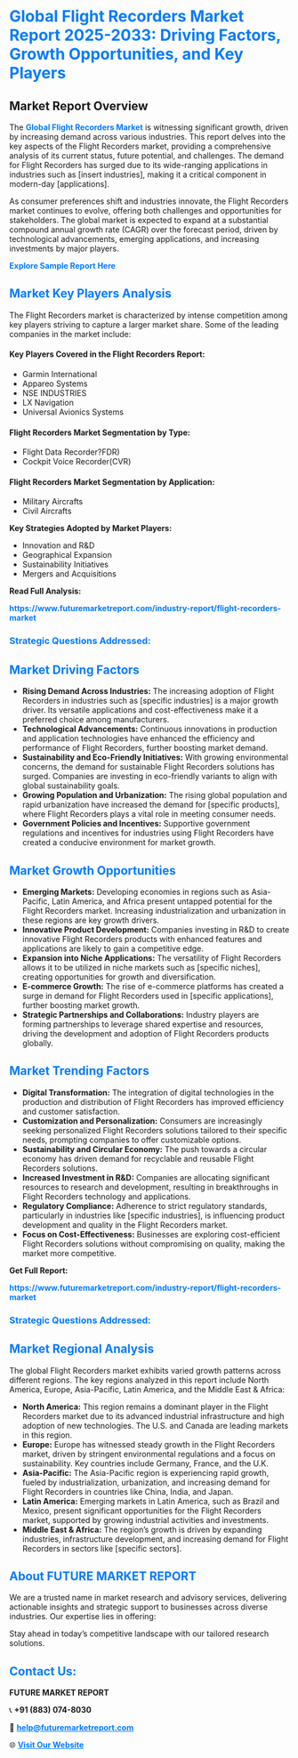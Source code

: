 <h1 style="color: #007BFF;">Global Flight Recorders Market Report 2025-2033: Driving Factors, Growth Opportunities, and Key Players</h1>

<section id="overview">
<h2>Market Report Overview</h2>
<p>The <a href="https://www.futuremarketreport.com/industry-report/flight-recorders-market" style="color: #007BFF; text-decoration: none;"><strong>Global Flight Recorders Market</strong></a> is witnessing significant growth, driven by increasing demand across various industries. This report delves into the key aspects of the Flight Recorders market, providing a comprehensive analysis of its current status, future potential, and challenges. The demand for Flight Recorders has surged due to its wide-ranging applications in industries such as [insert industries], making it a critical component in modern-day [applications].</p>
<p>As consumer preferences shift and industries innovate, the Flight Recorders market continues to evolve, offering both challenges and opportunities for stakeholders. The global market is expected to expand at a substantial compound annual growth rate (CAGR) over the forecast period, driven by technological advancements, emerging applications, and increasing investments by major players.</p>
</section>

<section id="overview">
<p><a href="https://www.futuremarketreport.com/request-sample/reportId=83135" style="color: #007BFF; text-decoration: none;"><strong>Explore Sample Report Here</strong></a></p>
</section>

<section id="key-players">
<h2 style="color: #007BFF;">Market Key Players Analysis</h2>
<p>The Flight Recorders market is characterized by intense competition among key players striving to capture a larger market share. Some of the leading companies in the market include:</p>
<h4>Key Players Covered in the Flight Recorders Report:</h4>
<ul><li>Garmin International</li><li>Appareo Systems</li><li>NSE INDUSTRIES</li><li>LX Navigation</li><li>Universal Avionics Systems</li></ul>
<h4>Flight Recorders Market Segmentation by Type:</h4>
<ul><li>Flight Data Recorder?FDR)</li><li>Cockpit Voice Recorder(CVR)</li></ul>

<h4>Flight Recorders Market Segmentation by Application:</h4>
<ul><li>Military Aircrafts</li><li>Civil Aircrafts</li></ul>
<p><strong>Key Strategies Adopted by Market Players:</strong></p>
<ul>
<li>Innovation and R&D</li>
<li>Geographical Expansion</li>
<li>Sustainability Initiatives</li>
<li>Mergers and Acquisitions</li>
</ul>
</section>

<section>
<p><strong>Read Full Analysis: </strong></p><a href="https://www.futuremarketreport.com/industry-report/flight-recorders-market" style="color: #007BFF; text-decoration: none;"><strong>https://www.futuremarketreport.com/industry-report/flight-recorders-market</strong></a>
<h3 style="color: #007BFF;">Strategic Questions Addressed:</h3>
</section>

<section id="driving-factors">
<h2 style="color: #007BFF;">Market Driving Factors</h2>
<ul>
<li><strong>Rising Demand Across Industries:</strong> The increasing adoption of Flight Recorders in industries such as [specific industries] is a major growth driver. Its versatile applications and cost-effectiveness make it a preferred choice among manufacturers.</li>
<li><strong>Technological Advancements:</strong> Continuous innovations in production and application technologies have enhanced the efficiency and performance of Flight Recorders, further boosting market demand.</li>
<li><strong>Sustainability and Eco-Friendly Initiatives:</strong> With growing environmental concerns, the demand for sustainable Flight Recorders solutions has surged. Companies are investing in eco-friendly variants to align with global sustainability goals.</li>
<li><strong>Growing Population and Urbanization:</strong> The rising global population and rapid urbanization have increased the demand for [specific products], where Flight Recorders plays a vital role in meeting consumer needs.</li>
<li><strong>Government Policies and Incentives:</strong> Supportive government regulations and incentives for industries using Flight Recorders have created a conducive environment for market growth.</li>
</ul>
</section>

<section id="growth-opportunities">
<h2 style="color: #007BFF;">Market Growth Opportunities</h2>
<ul>
<li><strong>Emerging Markets:</strong> Developing economies in regions such as Asia-Pacific, Latin America, and Africa present untapped potential for the Flight Recorders market. Increasing industrialization and urbanization in these regions are key growth drivers.</li>
<li><strong>Innovative Product Development:</strong> Companies investing in R&D to create innovative Flight Recorders products with enhanced features and applications are likely to gain a competitive edge.</li>
<li><strong>Expansion into Niche Applications:</strong> The versatility of Flight Recorders allows it to be utilized in niche markets such as [specific niches], creating opportunities for growth and diversification.</li>
<li><strong>E-commerce Growth:</strong> The rise of e-commerce platforms has created a surge in demand for Flight Recorders used in [specific applications], further boosting market growth.</li>
<li><strong>Strategic Partnerships and Collaborations:</strong> Industry players are forming partnerships to leverage shared expertise and resources, driving the development and adoption of Flight Recorders products globally.</li>
</ul>
</section>

<section id="trending-factors">
<h2 style="color: #007BFF;">Market Trending Factors</h2>
<ul>
<li><strong>Digital Transformation:</strong> The integration of digital technologies in the production and distribution of Flight Recorders has improved efficiency and customer satisfaction.</li>
<li><strong>Customization and Personalization:</strong> Consumers are increasingly seeking personalized Flight Recorders solutions tailored to their specific needs, prompting companies to offer customizable options.</li>
<li><strong>Sustainability and Circular Economy:</strong> The push towards a circular economy has driven demand for recyclable and reusable Flight Recorders solutions.</li>
<li><strong>Increased Investment in R&D:</strong> Companies are allocating significant resources to research and development, resulting in breakthroughs in Flight Recorders technology and applications.</li>
<li><strong>Regulatory Compliance:</strong> Adherence to strict regulatory standards, particularly in industries like [specific industries], is influencing product development and quality in the Flight Recorders market.</li>
<li><strong>Focus on Cost-Effectiveness:</strong> Businesses are exploring cost-efficient Flight Recorders solutions without compromising on quality, making the market more competitive.</li>
</ul>
</section>

<section>
<p><strong>Get Full Report: </strong></p><a href="https://www.futuremarketreport.com/industry-report/flight-recorders-market" style="color: #007BFF; text-decoration: none;"><strong>https://www.futuremarketreport.com/industry-report/flight-recorders-market</strong></a>
<h3 style="color: #007BFF;">Strategic Questions Addressed:</h3>
</section>


<section id="regional-analysis">
<h2 style="color: #007BFF;">Market Regional Analysis</h2>
<p>The global Flight Recorders market exhibits varied growth patterns across different regions. The key regions analyzed in this report include North America, Europe, Asia-Pacific, Latin America, and the Middle East & Africa:</p>
<ul>
<li><strong>North America:</strong> This region remains a dominant player in the Flight Recorders market due to its advanced industrial infrastructure and high adoption of new technologies. The U.S. and Canada are leading markets in this region.</li>
<li><strong>Europe:</strong> Europe has witnessed steady growth in the Flight Recorders market, driven by stringent environmental regulations and a focus on sustainability. Key countries include Germany, France, and the U.K.</li>
<li><strong>Asia-Pacific:</strong> The Asia-Pacific region is experiencing rapid growth, fueled by industrialization, urbanization, and increasing demand for Flight Recorders in countries like China, India, and Japan.</li>
<li><strong>Latin America:</strong> Emerging markets in Latin America, such as Brazil and Mexico, present significant opportunities for the Flight Recorders market, supported by growing industrial activities and investments.</li>
<li><strong>Middle East & Africa:</strong> The region’s growth is driven by expanding industries, infrastructure development, and increasing demand for Flight Recorders in sectors like [specific sectors].</li>
</ul>
</section>

<footer>
<h2 style="color: #007BFF;">About FUTURE MARKET REPORT</h2>
<p>We are a trusted name in market research and advisory services, delivering actionable insights and strategic support to businesses across diverse industries. Our expertise lies in offering:</p>

<p>Stay ahead in today’s competitive landscape with our tailored research solutions.</p>

<h2 style="color: #007BFF;">Contact Us:</h2>
<p><strong>FUTURE MARKET REPORT</strong></p>
<p>📞 <strong>+91 (883) 074-8030</strong></p>
<p>📧 <strong><a href="mailto:help@futuremarketreport.com" style="color: #007BFF;">help@futuremarketreport.com</a></strong></p>
<p>🌐 <strong><a href="https://www.futuremarketreport.com/" style="color: #007BFF;">Visit Our Website</a></strong></p>
</footer>